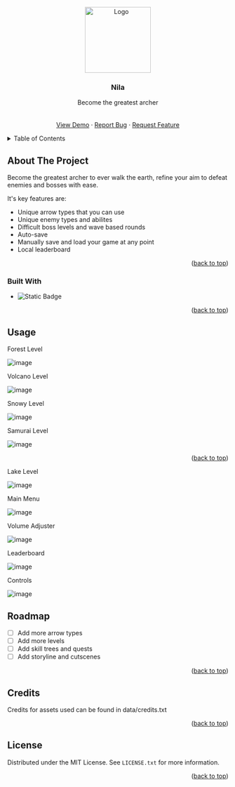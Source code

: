 <!-- PROJECT LOGO -->
<br />
<div align="center">
  <a href="https://github.com/haimon0/Nila/tree/main">
    <img src="https://github.com/user-attachments/assets/71ac3ea6-b5f4-4160-94ea-5a54fc7e421b" alt="Logo" width="150" height="150">
  </a>

  <h3 align="center">Nila</h3>

  <p align="center">
    Become the greatest archer
    <br />
    <br />
    <br />
    <a href="">View Demo</a>
    ·
    <a href="https://github.com/haimon0/Nila/issues">Report Bug</a>
    ·
    <a href="https://github.com/haimon0/Nila/issues">Request Feature</a>
  </p>
</div>



<!-- TABLE OF CONTENTS -->
<details>
  <summary>Table of Contents</summary>
  <ol>
    <li>
      <a href="#about-the-project">About The Project</a>
      <ul>
        <li><a href="#built-with">Built With</a></li>
      </ul>
    </li>
    <li><a href="#usage">Usage</a></li>
    <li><a href="#roadmap">Roadmap</a></li>
    <li><a href="#credits">Credits</a></li>
    <li><a href="#license">License</a></li>
  </ol>
</details>



<!-- ABOUT THE PROJECT -->
## About The Project

Become the greatest archer to ever walk the earth,
refine your aim to defeat enemies and bosses with ease.

It's key features are:
* Unique arrow types that you can use
* Unique enemy types and abilites
* Difficult boss levels and wave based rounds
* Auto-save
* Manually save and load your game at any point
* Local leaderboard

<p align="right">(<a href="#readme-top">back to top</a>)</p>



### Built With

* ![Static Badge](https://img.shields.io/badge/Java-blue)





<p align="right">(<a href="#readme-top">back to top</a>)</p>



<!-- USAGE EXAMPLES -->
## Usage

<p>Forest Level</p>

![image](https://github.com/user-attachments/assets/4a6056d9-0643-474c-8153-571e96de9b78)


<p>Volcano Level</p>

![image](https://github.com/user-attachments/assets/388f1705-21a7-4abb-8ea8-6757e642c00f)


<p>Snowy Level</p>

![image](https://github.com/user-attachments/assets/28a9cace-4675-4a94-ad3f-4deb67be9c47)


<p>Samurai Level</p>

![image](https://github.com/user-attachments/assets/6c3816f7-9a1d-46cf-bdd0-65da3d4e0363)


<p align="right">(<a href="#readme-top">back to top</a>)</p>

<p>Lake Level</p>

![image](https://github.com/user-attachments/assets/57d98ec6-1dfe-45d0-a5d9-2077b86d5525)


<p>Main Menu</p>

![image](https://github.com/user-attachments/assets/d3e080ef-0144-4fe0-8cb3-d8873a59a79c)


<p>Volume Adjuster</p>

![image](https://github.com/user-attachments/assets/4c5ab4d2-1b8c-4a5f-997e-fc93d314114b)



<p>Leaderboard</p>

![image](https://github.com/user-attachments/assets/a2648794-b7d0-4b1a-b666-da3b032242b8)


<p>Controls</p>

![image](https://github.com/user-attachments/assets/d2d639fa-c576-4605-9580-b2c0e2b59c23)



<!-- ROADMAP -->
## Roadmap
- [ ] Add more arrow types
- [ ] Add more levels
- [ ] Add skill trees and quests
- [ ] Add storyline and cutscenes

<p align="right">(<a href="#readme-top">back to top</a>)</p>



<!-- CREDITS -->
## Credits

Credits for assets used can be found in data/credits.txt

<p align="right">(<a href="#readme-top">back to top</a>)</p>


<!-- LICENSE -->
## License

Distributed under the MIT License. See `LICENSE.txt` for more information.

<p align="right">(<a href="#readme-top">back to top</a>)</p>




